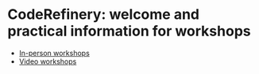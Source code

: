 

# CodeRefinery: welcome and practical information for workshops

- [In-person workshops](in-person.md)
- [Video workshops](video.md)
